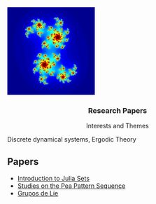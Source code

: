 <img src="../foo.png" width="200" height="200" class="center">

  <h3 align="center">Research Papers</h3>

  <p align="center">
    Interests and Themes
    </p align="center">
    Discrete dynamical systems, Ergodic Theory
   </p>
  </p>
</p>


## Papers

- [Introduction to Julia Sets](https://docs.ufpr.br/~ewkaras/ic/AndreKowacs2018.pdf)
- [Studies on the Pea Pattern Sequence ](https://arxiv.org/abs/1708.06452)
- [Grupos de Lie](artigos/main.pdf)


